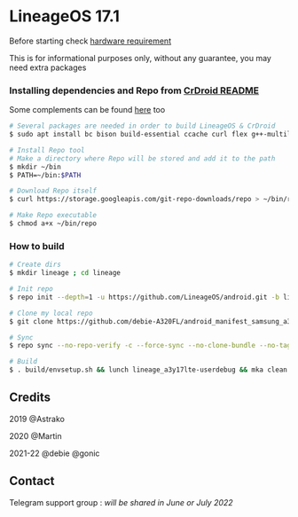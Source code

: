 # LineageOS 17.1

Before starting check [hardware requirement](https://source.android.com/setup/build/requirements)

This is for informational purposes only, without any guarantee, you may need extra packages
### Installing dependencies and Repo from [CrDroid README](https://github.com/crdroidandroid/android)
Some complements can be found [here](https://source.android.com/setup/build/initializing) too

```bash
# Several packages are needed in order to build LineageOS & CrDroid
$ sudo apt install bc bison build-essential ccache curl flex g++-multilib gcc-multilib git gnupg gperf imagemagick lib32ncurses5-dev lib32readline-dev lib32z1-dev liblz4-tool libncurses5 libncurses5-dev libsdl1.2-dev libssl-dev libwxgtk3.0-gtk3-dev libxml2 libxml2-utils lzop pngcrush rsync schedtool squashfs-tools xsltproc zip zlib1g-dev

# Install Repo tool
# Make a directory where Repo will be stored and add it to the path
$ mkdir ~/bin
$ PATH=~/bin:$PATH

# Download Repo itself
$ curl https://storage.googleapis.com/git-repo-downloads/repo > ~/bin/repo

# Make Repo executable
$ chmod a+x ~/bin/repo
```

### How to build ###

```bash
# Create dirs
$ mkdir lineage ; cd lineage

# Init repo
$ repo init --depth=1 -u https://github.com/LineageOS/android.git -b lineage-17.1

# Clone my local repo
$ git clone https://github.com/debie-A320FL/android_manifest_samsung_a3y17lte.git -b lineage .repo/local_manifests

# Sync
$ repo sync --no-repo-verify -c --force-sync --no-clone-bundle --no-tags --optimized-fetch --prune -j`nproc`

# Build
$ . build/envsetup.sh && lunch lineage_a3y17lte-userdebug && mka clean && mka bacon -j`nproc`
```

## Credits
2019 @Astrako

2020 @Martin

2021-22 @debie @gonic

## Contact
Telegram support group : *will be shared in June or July 2022*
